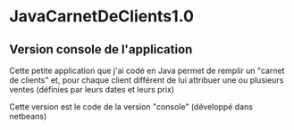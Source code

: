 # JavaCarnetDeClients1.0
## Version console de l'application 

Cette petite application que j'ai codé en Java permet de remplir un "carnet de clients" et, pour chaque client différent de lui attribuer une ou plusieurs ventes (définies par leurs dates et leurs prix)

Cette version est le code de la version "console" (développé dans netbeans)
